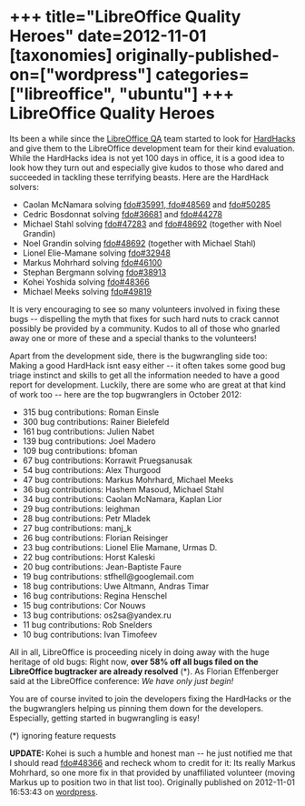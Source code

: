+++
title="LibreOffice Quality Heroes"
date=2012-11-01
[taxonomies]
originally-published-on=["wordpress"]
categories=["libreoffice", "ubuntu"]
+++
LibreOffice Quality Heroes
==========================

Its been a while since the <a href="http://nabble.documentfoundation.org/QA-f3613148.html">LibreOffice QA</a> team started to look for <a href="http://wiki.documentfoundation.org/HardHacks">HardHacks</a> and give them to the LibreOffice development team for their kind evaluation. While the HardHacks idea is not yet 100 days in office, it is a good idea to look how they turn out and especially give kudos to those who dared and succeeded in tackling these terrifying beasts. Here are the HardHack solvers:
<ul>
	<li>Caolan McNamara solving <a href="https://bugs.freedesktop.org/show_bug.cgi?id=35991">fdo#35991</a>,<a href="https://bugs.freedesktop.org/show_bug.cgi?id=48569"> fdo#48569</a> and <a href="https://bugs.freedesktop.org/show_bug.cgi?id=50285">fdo#50285</a></li>
	<li>Cedric Bosdonnat solving <a href="https://bugs.freedesktop.org/show_bug.cgi?id=36681">fdo#36681</a> and <a href="https://bugs.freedesktop.org/show_bug.cgi?id=44278">fdo#44278</a></li>
	<li>Michael Stahl solving <a href="https://bugs.freedesktop.org/show_bug.cgi?id=47283">fdo#47283</a> and <a href="https://bugs.freedesktop.org/show_bug.cgi?id=48692" rel="nofollow">fdo#48692</a> (together with Noel Grandin)</li>
	<li>Noel Grandin solving <a href="https://bugs.freedesktop.org/show_bug.cgi?id=48692" rel="nofollow">fdo#48692</a> (together with Michael Stahl)</li>
	<li>Lionel Elie-Mamane solving <a href="https://bugs.freedesktop.org/show_bug.cgi?id=32948" rel="nofollow">fdo#32948</a></li>
	<li>Markus Mohrhard solving <a href="https://bugs.freedesktop.org/show_bug.cgi?id=46100" rel="nofollow">fdo#46100</a></li>
	<li>Stephan Bergmann solving <a href="https://bugs.freedesktop.org/show_bug.cgi?id=38913" rel="nofollow">fdo#38913</a></li>
	<li>Kohei Yoshida solving <a href="https://bugs.freedesktop.org/show_bug.cgi?id=38913">fdo#48366</a></li>
	<li>Michael Meeks solving <a href="https://bugs.freedesktop.org/show_bug.cgi?id=49819" rel="nofollow">fdo#49819</a></li>
</ul>
It is very encouraging to see so many volunteers involved in fixing these bugs -- dispelling the myth that fixes for such hard nuts to crack cannot possibly be provided by a community. Kudos to all of those who gnarled away one or more of these and a special thanks to the volunteers!

Apart from the development side, there is the bugwrangling side too: Making a good HardHack isnt easy either -- it often takes some good bug triage instinct and skills to get all the information needed to have a good report for development. Luckily, there are some who are great at that kind of work too -- here are the top bugwranglers in October 2012:
<ul>
	<li>315 bug contributions: Roman Einsle</li>
	<li>300 bug contributions: Rainer Bielefeld</li>
	<li>161 bug contributions: Julien Nabet</li>
	<li>139 bug contributions: Joel Madero</li>
	<li>109 bug contributions: bfoman</li>
	<li>67 bug contributions: Korrawit Pruegsanusak</li>
	<li>54 bug contributions: Alex Thurgood</li>
	<li>47 bug contributions: Markus Mohrhard, Michael Meeks</li>
	<li>36 bug contributions: Hashem Masoud, Michael Stahl</li>
	<li>34 bug contributions: Caolan McNamara, Kaplan Lior</li>
	<li>29 bug contributions: leighman</li>
	<li>28 bug contributions: Petr Mladek</li>
	<li>27 bug contributions: manj_k</li>
	<li>26 bug contributions: Florian Reisinger</li>
	<li>23 bug contributions: Lionel Elie Mamane, Urmas D.</li>
	<li>22 bug contributions: Horst Kaleski</li>
	<li>20 bug contributions: Jean-Baptiste Faure</li>
	<li>19 bug contributions: stfhell@googlemail.com</li>
	<li>18 bug contributions: Uwe Altmann, Andras Timar</li>
	<li>16 bug contributions: Regina Henschel</li>
	<li>15 bug contributions: Cor Nouws</li>
	<li>13 bug contributions: os2sa@yandex.ru</li>
	<li>11 bug contributions: Rob Snelders</li>
	<li>10 bug contributions: Ivan Timofeev</li>
</ul>
All in all, LibreOffice is proceeding nicely in doing away with the huge heritage of old bugs: Right now, <strong>over 58% off all bugs filed on the LibreOffice bugtracker are already resolved</strong> (*). As Florian Effenberger said at the LibreOffice conference: <em>We have only just begin!</em>

You are of course invited to join the developers fixing the HardHacks or the the bugwranglers helping us pinning them down for the developers. Especially, getting started in bugwrangling is easy!

(*) ignoring feature requests

<strong>UPDATE: </strong>Kohei is such a humble and honest man -- he just notified me that I should read <a href="https://bugs.freedesktop.org/show_bug.cgi?id=46100" rel="nofollow">fdo#48366</a> and recheck whom to credit for it: Its really Markus Mohrhard, so one more fix in that provided by unaffiliated volunteer (moving Markus up to position two in that list too).
Originally published on 2012-11-01 16:53:43 on [wordpress](https://skyfromme.wordpress.com/2012/11/01/libreoffice-quality-heros/).
